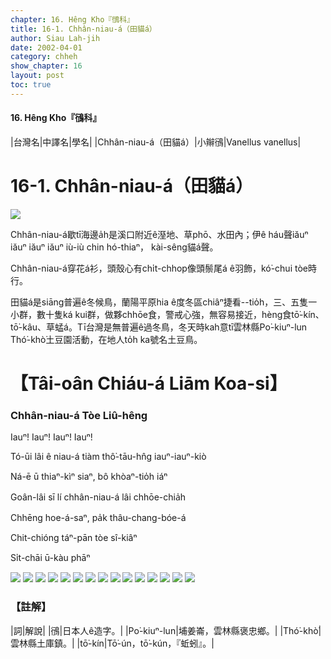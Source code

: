 ```yaml
---
chapter: 16. Hêng Kho『鴴科』
title: 16-1. Chhân-niau-á（田貓á）
author: Siau Lah-jih
date: 2002-04-01
category: chheh
show_chapter: 16
layout: post
toc: true
---
```


#### 16. Hêng Kho『鴴科』


|台灣名|中譯名|學名|
|Chhân-niau-á（田貓á）|小辮鴴|Vanellus vanellus|


# 16-1. Chhân-niau-á（田貓á）


![](../too5/16/16-1-10.Chhân-niau-á.jpg)


Chhân-niau-á歇tī海邊a̍h是溪口附近ê溼地、草phō、水田內；伊ê háu聲iăuⁿ iăuⁿ iăuⁿ iăuⁿ iù-iù chin hó-thiaⁿ， kài-sêng貓á聲。

Chhân-niau-á穿花á衫，頭殼心有chi̍t-chhop像頭鬃尾á ê羽飾，kó͘-chui tòe時行。

田貓á是siāng普遍ê冬候鳥，蘭陽平原hia ê度冬區chiâⁿ捷看--tio̍h，三、五隻一小群，數十隻ká kui群，做夥chhōe食，警戒心強，無容易接近，hèng食tō͘-kín、tō͘-kâu、草蜢á。Tī台灣是無普遍ê過冬鳥，冬天時kah意tī雲林縣Po͘-kiuⁿ-lun Thó͘-khò͘土豆園活動，在地人to̍h ka號名土豆鳥。



# 【Tâi-oân Chiáu-á Liām Koa-si】

### **Chhân-niau-á Tòe Liû-hêng**

Iauⁿ!  Iauⁿ!  Iauⁿ!  Iauⁿ!

Tó-ūi lâi ê niau-á tiàm thô͘-tāu-hn̂g iauⁿ-iauⁿ-kiò 

Ná-ē ū thiaⁿ-kìⁿ siaⁿ, bô khòaⁿ-tio̍h iáⁿ 

Goân-lâi sī lí chhân-niau-á lâi chhōe-chia̍h

Chhēng hoe-á-saⁿ, pa̍k thâu-chang-bóe-á

Chit-chióng táⁿ-pān tòe sî-kiâⁿ

Si̍t-chāi ū-kàu phāⁿ


![](../too5/16/16-1-14.Chhân-niau-á.jpg)
![](../too5/16/16-1-11.Chhân-niau-á.jpg)
![](../too5/16/16-1-12.Chhân-niau-á.jpg)
![](../too5/16/16-1-9.Chhân-niau-á.jpg)
![](../too5/16/16-1-8.Chhân-niau-á.jpg)
![](../too5/16/16-1-3.Chhân-niau-á.jpg)
![](../too5/16/16-1-5.Chhân-niau-á.jpg)
![](../too5/16/16-1-6.Chhân-niau-á.jpg)
![](../too5/16/16-1-7.Chhân-niau-á.jpg)
![](../too5/16/16-1-13.Chhân-niau-á.jpg)
![](../too5/16/16-1-16.Chhân-niau-á.jpg)
![](../too5/16/16-1-15.Chhân-niau-á.jpg)
![](../too5/16/16-1-2.Chhân-niau-á.jpg)
![](../too5/16/16-1-4.Chhân-niau-á.jpg)
![](../too5/16/16-1-1.Chhân-niau-á.jpg)


### 【註解】

|詞|解說|
|鴴|日本人ê造字。|
|Po͘-kiuⁿ-lun|埔姜崙，雲林縣褒忠鄉。|
|Thó͘-khò͘|雲林縣土庫鎮。|
|tō͘-kín|Tō͘-ún，tō͘-kún，『蚯蚓』。|



